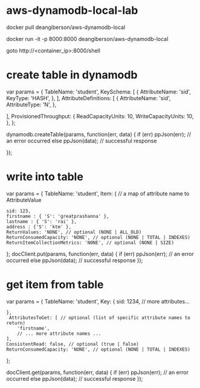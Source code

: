 # aws-dynamodb-local-lab
docker pull deangiberson/aws-dynamodb-local

docker run -it -p 8000:8000 deangiberson/aws-dynamodb-local
 
goto http://<container_ip>:8000/shell



# create table in dynamodb
var params = {
TableName: 'student',
KeySchema: [ 
    { 
        AttributeName: 'sid',
        KeyType: 'HASH',
    },
],
AttributeDefinitions: [ 
    {
        AttributeName: 'sid',
        AttributeType: 'N', 
    },


],
ProvisionedThroughput: { 
    ReadCapacityUnits: 10, 
    WriteCapacityUnits: 10, 
},
};

dynamodb.createTable(params, function(err, data) {
    if (err) ppJson(err); // an error occurred
    else ppJson(data); // successful response

});


# write into table
var params = {
TableName: 'student',
Item: { // a map of attribute name to AttributeValue

    sid: 123,
    firstname : { 'S': 'greatprashanna' },
    lastname : { 'S': 'rai' },
    address : {'S': 'ktm' },
    ReturnValues: 'NONE', // optional (NONE | ALL_OLD)
    ReturnConsumedCapacity: 'NONE', // optional (NONE | TOTAL | INDEXES)
    ReturnItemCollectionMetrics: 'NONE', // optional (NONE | SIZE)
};
docClient.put(params, function(err, data) {
    if (err) ppJson(err); // an error occurred
    else ppJson(data); // successful response
});



# get item from table
var params = {
    TableName: 'student',
    Key: { 
        sid: 1234, 
        // more attributes...

    },
     AttributesToGet: [ // optional (list of specific attribute names to return)
        'firstname',
        // ... more attribute names ...
    ],
    ConsistentRead: false, // optional (true | false)
    ReturnConsumedCapacity: 'NONE', // optional (NONE | TOTAL | INDEXES)
};


docClient.get(params, function(err, data) {
    if (err) ppJson(err); // an error occurred
    else ppJson(data); // successful response
});
